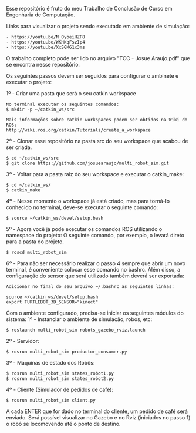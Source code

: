 Esse repositório é fruto do meu Trabalho de Conclusão de Curso em Engenharia de Computação.

Links para visualizar o projeto sendo executado em ambiente de simulação:

	- https://youtu.be/N_OyoeiHZF8
	- https://youtu.be/WKHKqFszIp4
	- https://youtu.be/XxSGK61x3ms

O trabalho completo pode ser lido no arquivo "TCC - Josue Araujo.pdf" que se encontra nesse repositório.


Os seguintes passos devem ser seguidos para configurar o ambinete e executar o projeto:

1º - Criar uma pasta que será o seu catkin workspace 

	No terminal executar os seguintes comandos:
	$ mkdir -p ~/catkin_ws/src

	Mais informações sobre catkin workspaces podem ser obtidos na Wiki do ROS:
	http://wiki.ros.org/catkin/Tutorials/create_a_workspace
	

2º - Clonar esse repositório na pasta src do seu workspace que acabou de ser criada.

	$ cd ~/catkin_ws/src
	$ git clone https://github.com/josuearaujo/multi_robot_sim.git

3º - Voltar para a pasta raiz do seu workspace e executar o catkin_make:

	$ cd ~/catkin_ws/
	$ catkin_make

4º - Nesse momento o workspace já está criado, mas para torná-lo conhecido no terminal, deve-se executar o seguinte comando:
	
	$ source ~/catkin_ws/devel/setup.bash
	
5º - Agora você já pode executar os comandos ROS utilizando o namespace do projeto:
	O seguinte comando, por exemplo, o levará direto para a pasta do projeto.

	$ roscd multi_robot_sim

6º - Para não ser necessário realizar o passo 4 sempre que abrir um novo terminal, é conveniente colocar esse comando no bashrc. Além disso, a configuração do sensor que será utilizado também deverá ser exportada:

	Adicionar no final do seu arquivo ~/.bashrc as seguintes linhas:

	source ~/catkin_ws/devel/setup.bash
	export TURTLEBOT_3D_SENSOR="kinect"


Com o ambiente configurado, precisa-se iniciar os seguintes módulos do sistema:
1º - Instanciar o ambiente de simulação, robos, etc:

	$ roslaunch multi_robot_sim robots_gazebo_rviz.launch 

2º - Servidor:

	$ rosrun multi_robot_sim productor_consumer.py

3º - Máquinas de estado dos Robôs:

	$ rosrun multi_robot_sim states_robot1.py
	$ rosrun multi_robot_sim states_robot2.py

4º - Cliente (Simulador de pedidos de café):

	$ rosrun multi_robot_sim client.py


A cada ENTER que for dado no terminal do cliente, um pedido de café será enviado. Será possível visualizar no Gazebo e no Rviz (iniciados no passo 1) o robô se locomovendo até o ponto de destino.


